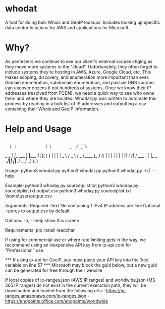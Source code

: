 # whodat
A tool for doing bulk Whois and GeoIP lookups.
Includes looking up specific data center locations for AWS and applications for Microsoft

# Why?
As pentesters we continue to see our client's external scopes chging as they move more systems to the "cloud". Unfortunately, they
often forget to include systems they're hosting in AWS, Azure, Google Cloud, etc.  This makes scoping, discovery, and enumeration
more important than ever. Domain enumeration, subdomain enumeration, and passive DNS sources can uncover dozens if not hundreds of
systems. Once we know their IP addresses (resolved from FQDN), we need a quick way to see who owns them and where they are located. 
Whodat.py was written to automate this process by reading in a bulk list of IP addresses and outputting a csv containing their Whois and 
GeoIP information.

# Help and Usage
       _               _             ___  
      | |             | |        _  / _ \ 
 _ _ _| |__   ___   __| |_____ _| |(_( ) )
| | | |  _ \ / _ \ / _  (____ (_   _) (_/ 
| | | | | | | |_| ( (_| / ___ | | |_   _  
 \___/|_| |_|\___/ \____\_____|  \__) (_) 

Usage:
    python3 whodat.py <sourceIPfile>
    python3 whodat.py <sourceIPfile> <outputFile>
    python3 whodat.py -h | --help

Example:
    python3 whoday.py sourceiplist.txt
    python3 whoday.py sourceiplist.txt output.csv
    python3 whoday.py sourceiplist.txt \\home\\user\\output.csv

Arguments:
    <sourceIPfile>     Required -text file containing 1 IPv4 IP address per line
    <outputFile>       Optional -stores to output.csv by default

Options:
    -h, --help         show this screen

Requirements:
     pip install readchar

If using for commercial use or where rate limiting gets in the way, we recommend using
an inexpensive API key from ip-api.com for "Professional" use.

*** If using ip-api for GeoIP, you must paste your API key into the 'key' variable on line 57
*** Microsoft may block the guid below, but a new guid can be generated for free through their website

If local copies of ip-ranges.json (AWS IP ranges) and worldwide.json (MS 365 IP ranges)
do not exist in the current execution path, they will be downloaded and loaded from the 
following urls:
  -https://ip-ranges.amazonaws.com/ip-ranges.json
  -https://endpoints.office.com/endpoints/worldwide
